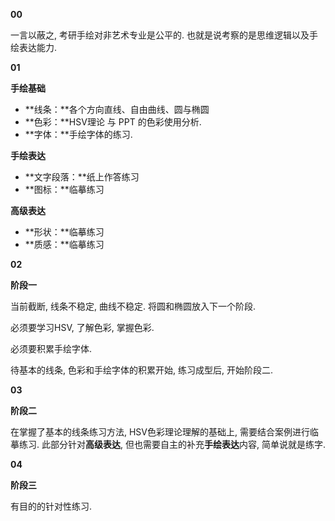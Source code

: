 **00**

一言以蔽之, 考研手绘对非艺术专业是公平的. 也就是说考察的是思维逻辑以及手绘表达能力.

**01**

**手绘基础**

- **线条：**各个方向直线、自由曲线、圆与椭圆
- **色彩：**HSV理论 与 PPT 的色彩使用分析.
- **字体：**手绘字体的练习.

**手绘表达**

- **文字段落：**纸上作答练习
- **图标：**临摹练习

**高级表达**

- **形状：**临摹练习
- **质感：**临摹练习

**02**

**阶段一**

当前截断, 线条不稳定, 曲线不稳定. 将圆和椭圆放入下一个阶段.

必须要学习HSV, 了解色彩, 掌握色彩.

必须要积累手绘字体. 

待基本的线条, 色彩和手绘字体的积累开始, 练习成型后, 开始阶段二.

**03**

**阶段二**

在掌握了基本的线条练习方法, HSV色彩理论理解的基础上, 需要结合案例进行临摹练习. 此部分针对**高级表达**, 但也需要自主的补充**手绘表达**内容, 简单说就是练字.

**04**

**阶段三**

有目的的针对性练习.